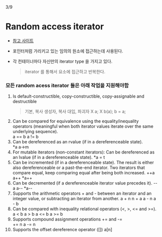 3/9

# Random access iterator
- [참고 사이트](http://www.cplusplus.com/reference/iterator/RandomAccessIterator/)
- 포인터처럼 가리키고 있는 임의의 원소에 접근하는데 사용된다.

- 각 컨테이너마다 자신만의 iterator type 을 가지고 있다.
    > iterator 를 통해서 요소에 접근하고 반복한다.


### 모든 random acess iterator 들은 아래 작업을 지원해야함
1. Is default-constructible, copy-constructible, copy-assignable and destructible
    > 기본, 복사 생성자, 복사 대입, 파괴자
        X a;
        X b(a);
        b = a;
2. Can be compared for equivalence using the equality/inequality operators
    (meaningful when both iterator values iterate over the same underlying sequence).	
        a == b
        a != b
3. Can be dereferenced as an rvalue (if in a dereferenceable state).	
        *a
        a->m
4. For mutable iterators (non-constant iterators):
    Can be dereferenced as an lvalue (if in a dereferenceable state).
        *a = t
5. Can be incremented (if in a dereferenceable state).
    The result is either also dereferenceable or a past-the-end iterator.
    Two iterators that compare equal, keep comparing equal after being both increased.
        ++a
        a++
        *a++
6. Can be decremented (if a dereferenceable iterator value precedes it).
        --a
        a--
        *a--
7. Supports the arithmetic operators + and - between an iterator and an integer value, or subtracting an iterator from another.	
        a + n
        n + a
        a - n
        a - b
8. Can be compared with inequality relational operators (<, >, <= and >=).	
        a < b
        a > b
        a <= b
        a >= b
9. Supports compound assignment operations += and -=	
        += n
        a -= n
10. Supports the offset dereference operator ([])
        	a[n]